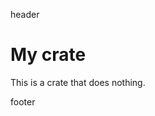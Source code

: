 header

<!-- cargo-rdme start -->

# My crate

This is a crate that does nothing.

<!-- cargo-rdme end -->

footer
